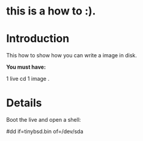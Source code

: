 # this is a how to :).

# Introduction #

This how to show how you can write a image in disk.

**You must have:**

1 live cd
1 image
.
# Details #

Boot the live and open a shell:

#dd if=tinybsd.bin of=/dev/sda